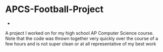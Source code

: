 # APCS-Football-Project
-
A project I worked on for my high school AP Computer Science course. Note that the code was thrown together very quickly over the course of a few hours and is not super clean or at all representative of my best work

